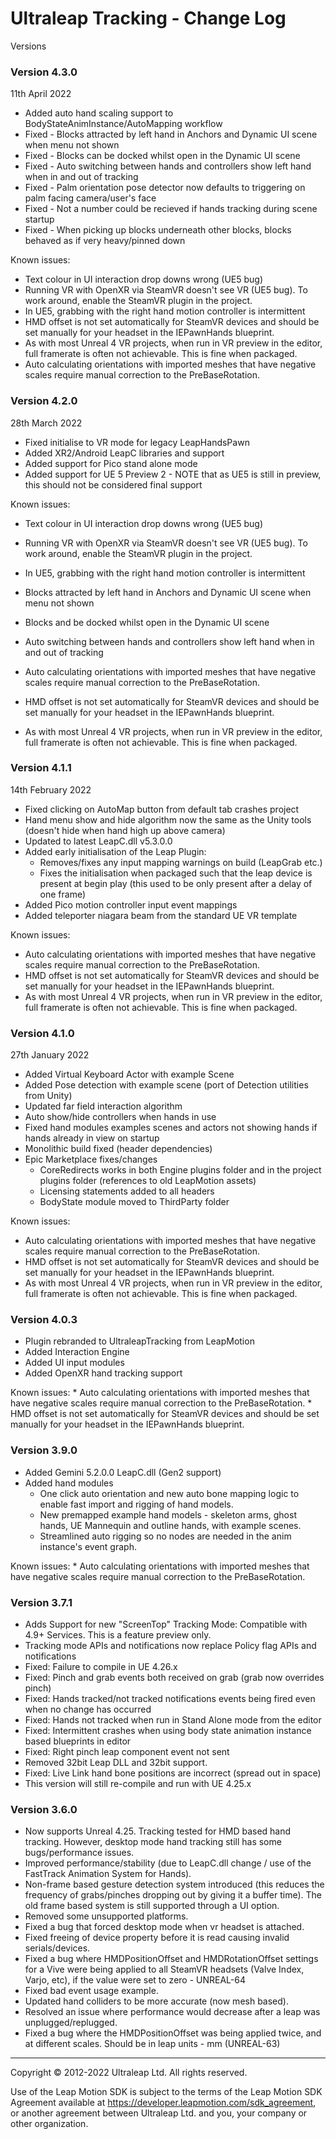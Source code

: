 Ultraleap Tracking - Change Log
====================

Versions

### Version 4.3.0
11th April 2022

* Added auto hand scaling support to BodyStateAnimInstance/AutoMapping workflow
* Fixed - Blocks attracted by left hand in Anchors and Dynamic UI scene when menu not shown
* Fixed - Blocks can be docked whilst open in the Dynamic UI scene
* Fixed - Auto switching between hands and controllers show left hand when in and out of tracking
* Fixed - Palm orientation pose detector now defaults to triggering on palm facing camera/user's face
* Fixed - Not a number could be recieved if hands tracking during scene startup
* Fixed - When picking up blocks underneath other blocks, blocks behaved as if very heavy/pinned down

Known issues:

* Text colour in UI interaction drop downs wrong (UE5 bug)
* Running VR with OpenXR via SteamVR doesn't see VR (UE5 bug). To work around, enable the SteamVR plugin in the project.
* In UE5, grabbing with the right hand motion controller is intermittent
* HMD offset is not set automatically for SteamVR devices and should be set manually for your headset in the IEPawnHands blueprint.
* As with most Unreal 4 VR projects, when run in VR preview in the editor, full framerate is often not achievable. This is fine when packaged.
* Auto calculating orientations with imported meshes that have negative scales require manual correction to the PreBaseRotation.

### Version 4.2.0
28th March 2022

* Fixed initialise to VR mode for legacy LeapHandsPawn
* Added XR2/Android LeapC libraries and support
* Added support for Pico stand alone mode
* Added support for UE 5 Preview 2 - NOTE that as UE5 is still in preview, this should not be considered final support

Known issues:

* Text colour in UI interaction drop downs wrong (UE5 bug)
* Running VR with OpenXR via SteamVR doesn't see VR (UE5 bug). To work around, enable the SteamVR plugin in the project.
* In UE5, grabbing with the right hand motion controller is intermittent


* Blocks attracted by left hand in Anchors and Dynamic UI scene when menu not shown
* Blocks and be docked whilst open in the Dynamic UI scene
* Auto switching between hands and controllers show left hand when in and out of tracking
* Auto calculating orientations with imported meshes that have negative scales require manual correction to the PreBaseRotation.
* HMD offset is not set automatically for SteamVR devices and should be set manually for your headset in the IEPawnHands blueprint.
* As with most Unreal 4 VR projects, when run in VR preview in the editor, full framerate is often not achievable. This is fine when packaged.


### Version 4.1.1
14th February 2022

* Fixed clicking on AutoMap button from default tab crashes project
* Hand menu show and hide algorithm now the same as the Unity tools (doesn't hide when hand high up above camera)
* Updated to latest LeapC.dll v5.3.0.0
* Added early initialisation of the Leap Plugin:
	- Removes/fixes any input mapping warnings on build (LeapGrab etc.)
	- Fixes the initialisation when packaged such that the leap device is present at begin play (this used to be only present after a delay of one frame)
* Added Pico motion controller input event mappings
* Added teleporter niagara beam from the standard UE VR template

Known issues:

* Auto calculating orientations with imported meshes that have negative scales require manual correction to the PreBaseRotation.
* HMD offset is not set automatically for SteamVR devices and should be set manually for your headset in the IEPawnHands blueprint.
* As with most Unreal 4 VR projects, when run in VR preview in the editor, full framerate is often not achievable. This is fine when packaged.


### Version 4.1.0
27th January 2022

* Added Virtual Keyboard Actor with example Scene
* Added Pose detection with example scene (port of Detection utilities from Unity)
* Updated far field interaction algorithm
* Auto show/hide controllers when hands in use
* Fixed hand modules examples scenes and actors not showing hands if hands already in view on startup
* Monolithic build fixed (header dependencies)
* Epic Marketplace fixes/changes
	- CoreRedirects works in both Engine plugins folder and in the project plugins folder (references to old LeapMotion assets)
	- Licensing statements added to all headers
	- BodyState module moved to ThirdParty folder

Known issues:

* Auto calculating orientations with imported meshes that have negative scales require manual correction to the PreBaseRotation.
* HMD offset is not set automatically for SteamVR devices and should be set manually for your headset in the IEPawnHands blueprint.
* As with most Unreal 4 VR projects, when run in VR preview in the editor, full framerate is often not achievable. This is fine when packaged.

### Version 4.0.3

- Plugin rebranded to UltraleapTracking from LeapMotion
- Added Interaction Engine
- Added UI input modules
- Added OpenXR hand tracking support

 Known issues:
	* Auto calculating orientations with imported meshes that have negative scales require manual correction to the PreBaseRotation.
	* HMD offset is not set automatically for SteamVR devices and should be set manually for your headset in the IEPawnHands blueprint.

### Version 3.9.0

* Added Gemini 5.2.0.0 LeapC.dll (Gen2 support)
* Added hand modules 
  * One click auto orientation and new auto bone mapping logic to enable fast import and rigging of hand models.
  * New premapped example hand models - skeleton arms, ghost hands, UE Mannequin and outline hands, with example scenes.
  * Streamlined auto rigging so no nodes are needed in the anim instance's event graph. 

Known issues:
	* Auto calculating orientations with imported meshes that have negative scales require manual correction to the PreBaseRotation.

### Version 3.7.1

* Adds Support for new "ScreenTop" Tracking Mode: Compatible with 4.9+ Services. This is a feature preview only.
* Tracking mode APIs and notifications now replace Policy flag APIs and notifications
* Fixed: Failure to compile in UE 4.26.x
* Fixed: Pinch and grab events both received on grab (grab now overrides pinch)
* Fixed: Hands tracked/not tracked notifications events being fired even when no change has occurred
* Fixed: Hands not tracked when run in Stand Alone mode from the editor
* Fixed: Intermittent crashes when using body state animation instance based blueprints in editor
* Fixed: Right pinch leap component event not sent
* Removed 32bit Leap DLL and 32bit support.
* Fixed: Live Link hand bone positions are incorrect (spread out in space)
* This version will still re-compile and run with UE 4.25.x

### Version 3.6.0

* Now supports Unreal 4.25. Tracking tested for HMD based hand tracking. However, desktop mode hand tracking still has some bugs/performance issues.
* Improved performance/stability (due to LeapC.dll change / use of the FastTrack Animation System for Hands).
* Non-frame based gesture detection system introduced (this reduces the frequency of grabs/pinches dropping out by giving it a buffer time). The old frame based system is still supported through a UI option.
* Removed some unsupported platforms.
* Fixed a bug that forced desktop mode when vr headset is attached. 
* Fixed freeing of device property before it is read causing invalid serials/devices. 
* Fixed a bug where HMDPositionOffset and HMDRotationOffset settings for a Vive were being applied to all SteamVR headsets (Valve Index, Varjo, etc), if the value were set to zero - UNREAL-64
* Fixed bad event usage example.
* Updated hand colliders to be more accurate (now mesh based).
* Resolved an issue where performance would decrease after a leap was unplugged/replugged.
* Fixed a bug where the HMDPositionOffset was being applied twice, and at different scales. Should be in leap units - mm (UNREAL-63)


---

Copyright © 2012-2022 Ultraleap Ltd. All rights reserved.

Use of the Leap Motion SDK is subject to the terms of the Leap Motion SDK Agreement available at https://developer.leapmotion.com/sdk_agreement, or another agreement between Ultraleap Ltd. and you, your company or other organization.
